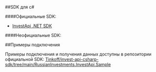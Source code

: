 ##SDK для c#

####Официальные SDK: 
* [InvestApi .NET SDK](https://github.com/RussianInvestments/invest-api-csharp-sdk)

####Неофициальные SDK:

##Примеры подключения

Примеры подключения и получения данных доступны в репозитории официальной SDK:
[Tinkoff/invest-api-csharp-sdk/tree/main/RussianInvestments.InvestApi.Sample](https://github.com/RussianInvestments/invest-api-csharp-sdk/tree/main/Tinkoff.InvestApi.Sample)


